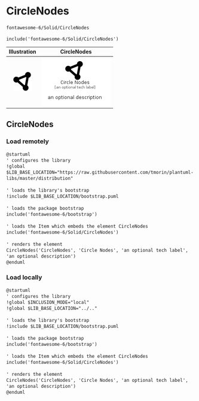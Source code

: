 # CircleNodes


```text
fontawesome-6/Solid/CircleNodes
```

```text
include('fontawesome-6/Solid/CircleNodes')
```



| Illustration | CircleNodes |
| :---: | :---: |
| ![illustration for Illustration](../../fontawesome-6/Solid/CircleNodes.png) | ![illustration for CircleNodes](../../fontawesome-6/Solid/CircleNodes.Local.png) |




## CircleNodes

### Load remotely
```plantuml
@startuml
' configures the library
!global $LIB_BASE_LOCATION="https://raw.githubusercontent.com/tmorin/plantuml-libs/master/distribution"

' loads the library's bootstrap
!include $LIB_BASE_LOCATION/bootstrap.puml

' loads the package bootstrap
include('fontawesome-6/bootstrap')

' loads the Item which embeds the element CircleNodes
include('fontawesome-6/Solid/CircleNodes')

' renders the element
CircleNodes('CircleNodes', 'Circle Nodes', 'an optional tech label', 'an optional description')
@enduml
```

### Load locally
```plantuml
@startuml
' configures the library
!global $INCLUSION_MODE="local"
!global $LIB_BASE_LOCATION="../.."

' loads the library's bootstrap
!include $LIB_BASE_LOCATION/bootstrap.puml

' loads the package bootstrap
include('fontawesome-6/bootstrap')

' loads the Item which embeds the element CircleNodes
include('fontawesome-6/Solid/CircleNodes')

' renders the element
CircleNodes('CircleNodes', 'Circle Nodes', 'an optional tech label', 'an optional description')
@enduml
```

